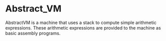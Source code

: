 # Abstract_VM
AbstractVM is a machine that uses a stack to compute simple arithmetic expressions. These arithmetic expressions are provided to the machine as basic assembly programs.
